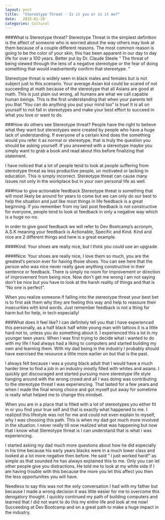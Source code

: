 ```yaml
---
layout: post
title:  "Stereotype Threat - Is it you or is it me?"
date:   2015-01-29
categories: Cultural
---
```


###What is Stereotype threat?
Stereotype Threat in the simplest definition is the affect of someone who is worried about the way others may look at them because of a couple different reasons. The most common reason is going to be the color of your skin, this has been apparent in our day to day life for over a 100 years. Better put by Dr. Claude Steele “ The threat of being viewed through the lens of a negative stereotype or the fear of doing something that would inadvertently confirm that stereotype. ”

Stereotype threat is widely seen in black males and females but is not subject just to this scenario. Your average Asian kid could be scared of not succeeding at math because of the stereotype that all Asians are good at math. This is just plain out wrong, all humans are what we call capable human beings. This is the first understanding that when your parents tell you that “You can do anything you put your mind too” is true! It is all on yourself to not fall in stereotypes and make your best effort to succeed in what you love or want to do.

###How do others see Stereotype threat?
People have the right to believe what they want but stereotypes were created by people who have a huge lack of understanding. If everyone of a certain kind does the something would you refer it as normal or stereotype, that is truly the question you should be asking yourself. If you answered with a stereotype maybe you simply want to grab a book and read about this before finalizing that statement.

I have noticed that a lot of people tend to look at people suffering from stereotype threat as less productive people, un motivated or lacking in education. This is simply incorrect. Stereotype threat can cause many issues not only in the workplace but in your own personal life as well.

###How to give actionable feedback
Stereotype threat is something that will most likely be around for years to come but we can only do our best to help the situation and just like most things in life feedback is a great beginning. If you remember from my last post feedback is not constructive for everyone, people tend to look at feedback in only a negative way which is a huge no-no.

In order to give good feedback we will refer to Dev Bootcamp’s acronym, A.S.K meaning your feedback is Actionable, Specific and Kind. Kind and nice are 2 different things and here is a great example.

####Kind:
Your shoes are really nice, but I think you could use an upgrade.

####Nice:
Your shoes are really nice, I love them so much, you are the greatest’s person ever for having those shoes.
You can see here that the person who was nice never really gave anything constructive in their sentence or feedback. There is simply no room for improvement or direction of improvement from being nice. Now don't get me wrong I am not saying don't be nice but you have to look at the harsh reality of things and that is “No one is perfect”.

When you realize someone if falling into the stereotype threat your best bet is to first ask them why they are feeling this way and help to reassure their insecurities with kind words. Just remember feedback is not a thing for harm but for help, in tech especially!

###What does it feel like?
I can definitely tell you that I have experienced this personally, as a half black half white young man with tattoos it is a little hard not to, unless you do something about it. I experienced this a lot in my younger teen years. When I was first trying to decide what i wanted to do with my life I had always had a liking to computers and started building my own and learning them. With my dad being in the industry I probably should have exercised the resource a little more earlier on but that is the past.

I always felt because i was a young black adult that I would have a much harder time to find a job in an industry mostly filled with whites and asians. I quickly got discouraged and started pursuing more stereotype life style hanging around with the wrong crowd and all I was doing was contributing to the stereotype threat I was experiencing. That lasted for a few years and when I made the final wrong choice and got myself put away for sometime is really what helped me to change this mindset.

When you are in a place that is filled with a lot of stereotypes you either fit in or you find your true self and that is exactly what happened to me. I realized this lifestyle was not for me and could not even explain to myself, why I was choosing this path. This is when my dad got much more involved in the situation. I never really till now realized what was happening but now that i know what Stereotype threat is I can understand that is what i was experiencing.

I started asking my dad much more questions about how he did especially in his time because his early years blacks were in a much lower class and looked at a lot more negative then before. He said “ I just worked hard!” as simple as that sounded he has always explained this to me. Only you can let other people give you distractions. He told me to look at my white side if I am having trouble with this because the more you let this affect you then the less opportunities you will have.

Needless to say this was not the only conversation I had with my father but because I made a wrong decision it was little easier for me to overcome this derogatory thought. I quickly continued my path of building computers and learned that I did not want to do this my entire life and look at me now! Succeeding at Dev Bootcamp and on a great path to make a huge impact in the industry.